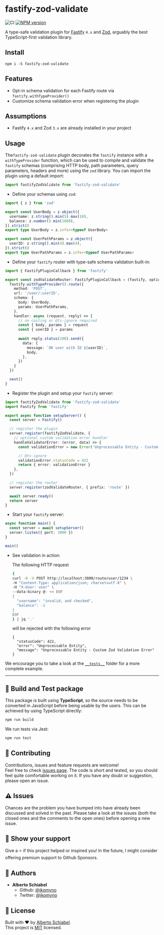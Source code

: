 # fastify-zod-validate

![CI](https://github.com/jkomyno/fastify-zod-validate/workflows/ci/badge.svg?branch=main)
[![NPM version](https://img.shields.io/npm/v/fastify-zod-validate.svg?style=flat)](https://www.npmjs.com/package/fastify-zod-validate)

A type-safe validation plugin for [Fastify](https://github.com/fastify/fastify) `4.x` and [Zod](https://github.com/colinhacks/zod), arguably the best TypeScript-first validation library.

## Install

```
npm i -S fastify-zod-validate
```

## Features

- Opt-in schema validation for each Fastify route via `fastify.withTypeProvider()`
- Customize schema validation error when registering the plugin

## Assumptions

- Fastify `4.x` and Zod `3.x` are already installed in your project

## Usage

The`fastify-zod-validate` plugin decorates the `fastify` instance with a `withTypeProvider` function, which can be used to compile and validate the `fastify` schemas (comprising HTTP body, path parameters, query parameters, headers and more) using the `zod` library.
You can import the plugin using a default import:

```typescript
import fastifyZodValidate from 'fastify-zod-validate'
```

- Define your schemas using `zod`:

```typescript
import { z } from 'zod'

export const UserBody = z.object({
  username: z.string().min(5).max(10),
  balance: z.number().min(1000),
}).strict()
export type UserBody = z.infer<typeof UserBody>

export const UserPathParams = z.object({
  userID: z.string().min(4).max(4),
}).strict()
export type UserPathParams = z.infer<typeof UserPathParams>
```

- Define your `fastify` router with type-safe schema validation built-in:

```typescript
import { FastifyPluginCallback } from 'fastify'

export const zodValidateRouter: FastifyPluginCallback = (fastify, options, next) => {
  fastify.withTypeProvider().route({
    method: 'POST',
    url: '/user/:userID',
    schema: {
      body: UserBody,
      params: UserPathParams,
    },
    handler: async (request, reply) => {
      // no casting or @ts-ignore required
      const { body, params } = request
      const { userID } = params
  
      await reply.status(200).send({
        data: {
          message: `OK user with ID ${userID}`,
          body,
        },
      })
    }
  })

  next()
}
```

- Register the plugin and setup your `fastify` server:

```typescript
import fastifyZodValidate from 'fastify-zod-validate'
import Fastify from 'fastify'

export async function setupServer() {
  const server = Fastify()

  // register the plugin
  server.register(fastifyZodValidate, {
    // optional custom validation error handler
    handleValidatorError: (error, data) => {
      const validationError = new Error('Unprocessable Entity - Custom Zod Validation Error')

      // @ts-ignore
      validationError.statusCode = 422
      return { error: validationError }
    },
  })

  // register the router
  server.register(zodValidateRouter, { prefix: 'route' })

  await server.ready()
  return server
}
```

- Start your `fastify` server:

```typescript
async function main() {
  const server = await setupServer()
  server.listen({ port: 3000 })
}

main()
```

- See validation in action:

  The following HTTP request

  ```bash
  {
  curl -0 -X POST http://localhost:3000/route/user/1234 \
  -H "Content-Type: application/json; charset=utf-8" \
  -H "X-User: user" \
  --data-binary @- << EOF
  {
    "username": "invalid, and checked",
    "balance": -1
  }
  EOF
  } | jq '.'
  ```

  will be rejected with the following error

  ```
  {
    "statusCode": 422,
    "error": "Unprocessable Entity",
    "message": "Unprocessable Entity - Custom Zod Validation Error"
  }
  ```

We encourage you to take a look at the [`__tests__`](./__tests__) folder for a more complete example.

---------------------------------------------------------

## 🚀 Build and Test package

This package is built using **TypeScript**, so the source needs to be converted in JavaScript before being usable by the users.
This can be achieved by using TypeScript directly:

```sh
npm run build
```

We run tests via Jest:

```sh
npm run test
```

## 🤝 Contributing

Contributions, issues and feature requests are welcome!<br />Feel free to check [issues page](https://github.com/jkomyno/fastify-zod-validate/issues).
The code is short and tested, so you should feel quite comfortable working on it.
If you have any doubt or suggestion, please open an issue.

## ⚠️ Issues

Chances are the problem you have bumped into have already been discussed and solved in the past.
Please take a look at the issues (both the closed ones and the comments to the open ones) before opening a new issue.

## 🦄 Show your support

Give a ⭐️ if this project helped or inspired you! In the future, I might consider offering premium support to Github Sponsors.

## 👤 Authors

- **Alberto Schiabel**
  * Github: [@jkomyno](https://github.com/jkomyno)
  * Twitter: [@jkomyno](https://twitter.com/jkomyno)

## 📝 License

Built with ❤️ by [Alberto Schiabel](https://github.com/jkomyno).<br />
This project is [MIT](https://github.com/jkomyno/fastify-zod-validate/blob/main/LICENSE) licensed.
